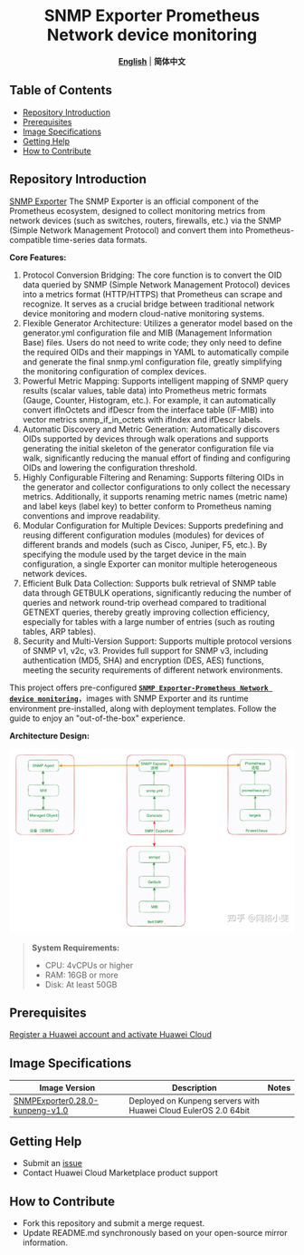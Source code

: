 <p align="center">
  <h1 align="center">SNMP Exporter Prometheus Network device monitoring</h1>
  <p align="center">
    <a href="README.md"><strong>English</strong></a> | <strong>简体中文</strong>
  </p>
</p>

## Table of Contents

- [Repository Introduction](#repository-introduction)
- [Prerequisites](#prerequisites)
- [Image Specifications](#image-specifications)
- [Getting Help](#getting-help)
- [How to Contribute](#how-to-contribute)

## Repository Introduction
‌[SNMP Exporter‌](https://github.com/prometheus/snmp_exporter) The SNMP Exporter is an official component of the Prometheus ecosystem, designed to collect monitoring metrics from network devices (such as switches, routers, firewalls, etc.) via the SNMP (Simple Network Management Protocol) and convert them into Prometheus-compatible time-series data formats.

**Core Features:**
1. Protocol Conversion Bridging: The core function is to convert the OID data queried by SNMP (Simple Network Management Protocol) devices into a metrics format (HTTP/HTTPS) that Prometheus can scrape and recognize. It serves as a crucial bridge between traditional network device monitoring and modern cloud-native monitoring systems.
2. Flexible Generator Architecture: Utilizes a generator model based on the generator.yml configuration file and MIB (Management Information Base) files. Users do not need to write code; they only need to define the required OIDs and their mappings in YAML to automatically compile and generate the final snmp.yml configuration file, greatly simplifying the monitoring configuration of complex devices.
3. Powerful Metric Mapping: Supports intelligent mapping of SNMP query results (scalar values, table data) into Prometheus metric formats (Gauge, Counter, Histogram, etc.). For example, it can automatically convert ifInOctets and ifDescr from the interface table (IF-MIB) into vector metrics snmp_if_in_octets with ifIndex and ifDescr labels.
4. Automatic Discovery and Metric Generation: Automatically discovers OIDs supported by devices through walk operations and supports generating the initial skeleton of the generator configuration file via walk, significantly reducing the manual effort of finding and configuring OIDs and lowering the configuration threshold.
5. Highly Configurable Filtering and Renaming: Supports filtering OIDs in the generator and collector configurations to only collect the necessary metrics. Additionally, it supports renaming metric names (metric name) and label keys (label key) to better conform to Prometheus naming conventions and improve readability.
6. Modular Configuration for Multiple Devices: Supports predefining and reusing different configuration modules (modules) for devices of different brands and models (such as Cisco, Juniper, F5, etc.). By specifying the module used by the target device in the main configuration, a single Exporter can monitor multiple heterogeneous network devices.
7. Efficient Bulk Data Collection: Supports bulk retrieval of SNMP table data through GETBULK operations, significantly reducing the number of queries and network round-trip overhead compared to traditional GETNEXT queries, thereby greatly improving collection efficiency, especially for tables with a large number of entries (such as routing tables, ARP tables).
8. Security and Multi-Version Support: Supports multiple protocol versions of SNMP v1, v2c, v3. Provides full support for SNMP v3, including authentication (MD5, SHA) and encryption (DES, AES) functions, meeting the security requirements of different network environments.

This project offers pre-configured [**`SNMP Exporter-Prometheus Network device monitoring`**]()，images with SNMP Exporter and its runtime environment pre-installed, along with deployment templates. Follow the guide to enjoy an "out-of-the-box" experience.

**Architecture Design:**

![](./images/img.png)

> **System Requirements:**
> - CPU: 4vCPUs or higher
> - RAM: 16GB or more
> - Disk: At least 50GB

## Prerequisites
[Register a Huawei account and activate Huawei Cloud](https://support.huaweicloud.com/usermanual-account/account_id_001.html)

## Image Specifications

| Image Version          | Description | Notes |
|------------------------| --- | --- |
| [SNMPExporter0.28.0-kunpeng-v1.0](https://github.com/HuaweiCloudDeveloper/prometheus-snmp-exporter-image/tree/SNMPExporter0.28.0-kunpeng-v1.0?tab=readme-ov-file) | Deployed on Kunpeng servers with Huawei Cloud EulerOS 2.0 64bit |  |

## Getting Help
- Submit an [issue](https://github.com/HuaweiCloudDeveloper/prometheus-snmp-exporter-image/issues)
- Contact Huawei Cloud Marketplace product support

## How to Contribute
- Fork this repository and submit a merge request.
- Update README.md synchronously based on your open-source mirror information.